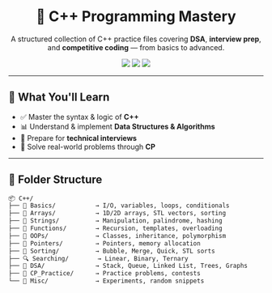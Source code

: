 <h1 align="center">🚀 C++ Programming Mastery</h1>

<p align="center">
  A structured collection of C++ practice files covering <b>DSA</b>, <b>interview prep</b>, and <b>competitive coding</b> — from basics to advanced.
</p>

<p align="center">
  <img src="https://img.shields.io/badge/Language-C++-blue.svg" />
  <img src="https://img.shields.io/badge/Level-Beginner%20to%20Advanced-green" />
  <img src="https://img.shields.io/github/repo-size/your-username/your-repo" />
</p>

---

## 🧠 What You'll Learn

- ✅ Master the syntax & logic of **C++**
- 📊 Understand & implement **Data Structures & Algorithms**
- 🎯 Prepare for **technical interviews**
- 🔁 Solve real-world problems through **CP**

---

## 📂 Folder Structure

```bash
📦 C++/
├── 🧱 Basics/           → I/O, variables, loops, conditionals
├── 📐 Arrays/           → 1D/2D arrays, STL vectors, sorting
├── 🧵 Strings/          → Manipulation, palindrome, hashing
├── 🔁 Functions/        → Recursion, templates, overloading
├── 🧊 OOPs/             → Classes, inheritance, polymorphism
├── 🎯 Pointers/         → Pointers, memory allocation
├── 🧮 Sorting/          → Bubble, Merge, Quick, STL sorts
├── 🔍 Searching/        → Linear, Binary, Ternary
├── 🧠 DSA/              → Stack, Queue, Linked List, Trees, Graphs
├── 🏁 CP_Practice/      → Practice problems, contests
└── 🧪 Misc/             → Experiments, random snippets
